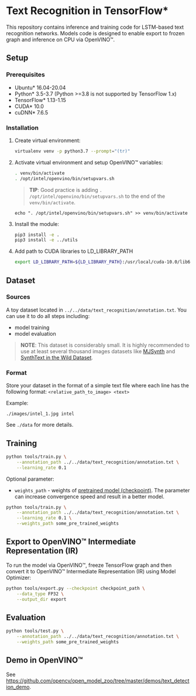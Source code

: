 # Text Recognition in TensorFlow*

This repository contains inference and training code for LSTM-based text recognition networks.
Models code is designed to enable export to frozen graph and inference on CPU via OpenVINO™.

## Setup

### Prerequisites

* Ubuntu\* 16.04-20.04
* Python\* 3.5-3.7 (Python >=3.8 is not supported by TensorFlow 1.x)
* TensorFlow\* 1.13-1.15
* CUDA\* 10.0
* cuDNN\* 7.6.5

### Installation

1. Create virtual environment:
    ```bash
    virtualenv venv -p python3.7 --prompt="(tr)"
    ```

2. Activate virtual environment and setup OpenVINO™ variables:
    ```bash
    . venv/bin/activate
    . /opt/intel/openvino/bin/setupvars.sh
    ```
    > **TIP**: Good practice is adding `. /opt/intel/openvino/bin/setupvars.sh` to the end of the `venv/bin/activate`.
    ```
    echo ". /opt/intel/openvino/bin/setupvars.sh" >> venv/bin/activate
    ```

3. Install the module:
    ```bash
    pip3 install -e .
    pip3 install -e ../utils
    ```

4. Add path to CUDA libraries to LD_LIBRARY_PATH
   ```bash
   export LD_LIBRARY_PATH=${LD_LIBRARY_PATH}:/usr/local/cuda-10.0/lib64
   ```

## <a name="Dataset"> Dataset </a>

### Sources

A toy dataset located in `../../data/text_recognition/annotation.txt`. You can use it to do all steps including:
* model training
* model evaluation

> **NOTE**: This dataset is considerably small. It is highly recommended to use at least several thousand images datasets like [MJSynth](https://www.robots.ox.ac.uk/~vgg/data/text/) and [SynthText in the Wild Dataset](http://www.robots.ox.ac.uk/~vgg/data/scenetext/).

### Format

Store your dataset in the format of a simple text file where each line has the following format:
`<relative_path_to_image> <text>`

Example:

`./images/intel_1.jpg intel`

See `./data` for more details.

## Training

```bash
python tools/train.py \
    --annotation_path ../../data/text_recognition/annotation.txt \
    --learning_rate 0.1
```

Optional parameter:
* `weights_path` - weights of [pretrained model (checkpoint)](https://download.01.org/opencv/openvino_training_extensions/models/text_recognition/text_recognition.tar.gz). The parameter can increase convergence speed and result in a better model.

```bash
python tools/train.py \
    --annotation_path ../../data/text_recognition/annotation.txt \
    --learning_rate 0.1 \
    --weights_path some_pre_trained_weights
```

## Export to OpenVINO™ Intermediate Representation (IR)

To run the model via OpenVINO™, freeze TensorFlow graph and then convert it to OpenVINO™ Intermediate Representation
(IR) using Model Optimizer:

```bash
python tools/export.py --checkpoint checkpoint_path \
    --data_type FP32 \
    --output_dir export
```

## Evaluation

```bash
python tools/test.py \
    --annotation_path ../../data/text_recognition/annotation.txt \
    --weights_path some_pre_trained_weights
```

## Demo in OpenVINO™

See https://github.com/opencv/open_model_zoo/tree/master/demos/text_detection_demo.

